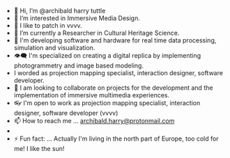 - 👋 Hi, I’m @archibald harry tuttle
- 👀 I’m interested in Immersive Media Design.
- 🦚 I like to patch in vvvv.
- 🌱 I’m currently a Researcher in Cultural Heritage Science.
- 🔮 I'm developing software and hardware for real time data processing, simulation and visualization.
- 👁‍🗨 I'm specialized on creating a digital replica by implementing photogrammetry and image based modeling.
- I worded as projection mapping specialist, interaction designer, software developer.
- 💞️ I am looking to collaborate on projects for the development and the implementation of immersive multimedia experiences.
- 👓 I'm open to work as projection mapping specialist, interaction designer, software developer (vvvv)
- 📫 How to reach me ... archibald.harry@protonmail.com
- 
- ⚡ Fun fact: ... Actually I'm living in the north part of Europe, too cold for me! I like the sun!

<!---
archibald-tuttle/archibald-tuttle is a ✨ special ✨ repository because its `README.md` (this file) appears on your GitHub profile.
You can click the Preview link to take a look at your changes.
--->
